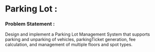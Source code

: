 # Parking Lot : 

### Problem Statement : 
Design and implement a Parking Lot Management System that supports parking and unparking of vehicles, parkingTicket generation, fee calculation, and management of multiple floors and spot types.
